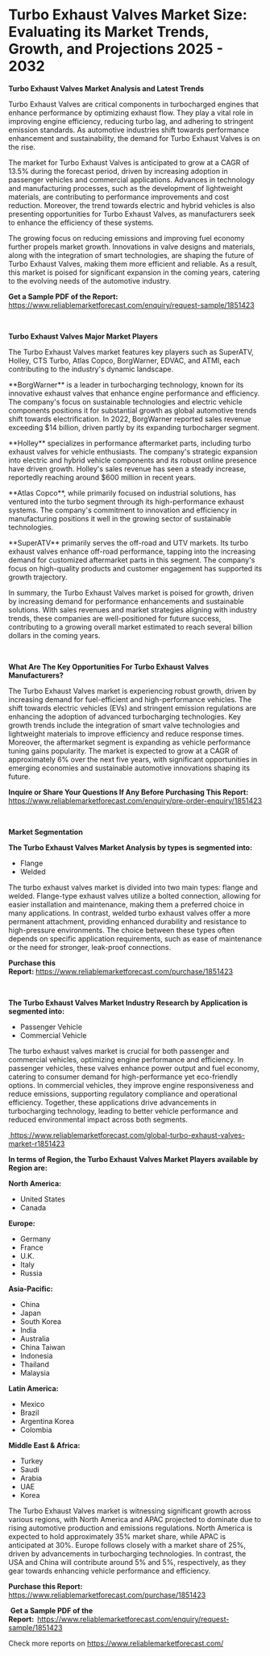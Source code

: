 <p><h1>Turbo Exhaust Valves Market Size: Evaluating its Market Trends, Growth, and Projections 2025 - 2032</h1></p><p><strong>Turbo Exhaust Valves Market Analysis and Latest Trends</strong></p>
<p><p>Turbo Exhaust Valves are critical components in turbocharged engines that enhance performance by optimizing exhaust flow. They play a vital role in improving engine efficiency, reducing turbo lag, and adhering to stringent emission standards. As automotive industries shift towards performance enhancement and sustainability, the demand for Turbo Exhaust Valves is on the rise.</p><p>The market for Turbo Exhaust Valves is anticipated to grow at a CAGR of 13.5% during the forecast period, driven by increasing adoption in passenger vehicles and commercial applications. Advances in technology and manufacturing processes, such as the development of lightweight materials, are contributing to performance improvements and cost reduction. Moreover, the trend towards electric and hybrid vehicles is also presenting opportunities for Turbo Exhaust Valves, as manufacturers seek to enhance the efficiency of these systems.</p><p>The growing focus on reducing emissions and improving fuel economy further propels market growth. Innovations in valve designs and materials, along with the integration of smart technologies, are shaping the future of Turbo Exhaust Valves, making them more efficient and reliable. As a result, this market is poised for significant expansion in the coming years, catering to the evolving needs of the automotive industry.</p></p>
<p><strong>Get a Sample PDF of the Report:&nbsp;</strong> <a href="https://www.reliablemarketforecast.com/enquiry/request-sample/1851423?utm_campaign=2458&utm_medium=2&utm_source=Github&utm_content=ia&utm_term=26032025&utm_id=turbo-exhaust-valves">https://www.reliablemarketforecast.com/enquiry/request-sample/1851423</a></p>
<p>&nbsp;</p>
<p><strong>Turbo Exhaust Valves Major Market Players</strong></p>
<p><p>The Turbo Exhaust Valves market features key players such as SuperATV, Holley, CTS Turbo, Atlas Copco, BorgWarner, EDVAC, and ATMI, each contributing to the industry's dynamic landscape.</p><p>**BorgWarner** is a leader in turbocharging technology, known for its innovative exhaust valves that enhance engine performance and efficiency. The company's focus on sustainable technologies and electric vehicle components positions it for substantial growth as global automotive trends shift towards electrification. In 2022, BorgWarner reported sales revenue exceeding $14 billion, driven partly by its expanding turbocharger segment.</p><p>**Holley** specializes in performance aftermarket parts, including turbo exhaust valves for vehicle enthusiasts. The company's strategic expansion into electric and hybrid vehicle components and its robust online presence have driven growth. Holley's sales revenue has seen a steady increase, reportedly reaching around $600 million in recent years.</p><p>**Atlas Copco**, while primarily focused on industrial solutions, has ventured into the turbo segment through its high-performance exhaust systems. The company's commitment to innovation and efficiency in manufacturing positions it well in the growing sector of sustainable technologies. </p><p>**SuperATV** primarily serves the off-road and UTV markets. Its turbo exhaust valves enhance off-road performance, tapping into the increasing demand for customized aftermarket parts in this segment. The company's focus on high-quality products and customer engagement has supported its growth trajectory.</p><p>In summary, the Turbo Exhaust Valves market is poised for growth, driven by increasing demand for performance enhancements and sustainable solutions. With sales revenues and market strategies aligning with industry trends, these companies are well-positioned for future success, contributing to a growing overall market estimated to reach several billion dollars in the coming years.</p></p>
<p>&nbsp;</p>
<p><strong>What Are The Key Opportunities For Turbo Exhaust Valves Manufacturers?</strong></p>
<p><p>The Turbo Exhaust Valves market is experiencing robust growth, driven by increasing demand for fuel-efficient and high-performance vehicles. The shift towards electric vehicles (EVs) and stringent emission regulations are enhancing the adoption of advanced turbocharging technologies. Key growth trends include the integration of smart valve technologies and lightweight materials to improve efficiency and reduce response times. Moreover, the aftermarket segment is expanding as vehicle performance tuning gains popularity. The market is expected to grow at a CAGR of approximately 6% over the next five years, with significant opportunities in emerging economies and sustainable automotive innovations shaping its future.</p></p>
<p><strong>Inquire or Share Your Questions If Any Before Purchasing This Report:</strong> <a href="https://www.reliablemarketforecast.com/enquiry/pre-order-enquiry/1851423?utm_campaign=2458&utm_medium=2&utm_source=Github&utm_content=ia&utm_term=26032025&utm_id=turbo-exhaust-valves">https://www.reliablemarketforecast.com/enquiry/pre-order-enquiry/1851423</a></p>
<p>&nbsp;</p>
<p><strong>Market Segmentation</strong></p>
<p><strong>The Turbo Exhaust Valves Market Analysis by types is segmented into:</strong></p>
<p><ul><li>Flange</li><li>Welded</li></ul></p>
<p><p>The turbo exhaust valves market is divided into two main types: flange and welded. Flange-type exhaust valves utilize a bolted connection, allowing for easier installation and maintenance, making them a preferred choice in many applications. In contrast, welded turbo exhaust valves offer a more permanent attachment, providing enhanced durability and resistance to high-pressure environments. The choice between these types often depends on specific application requirements, such as ease of maintenance or the need for stronger, leak-proof connections.</p></p>
<p><strong>Purchase this Report:&nbsp;</strong><a href="https://www.reliablemarketforecast.com/purchase/1851423?utm_campaign=2458&utm_medium=2&utm_source=Github&utm_content=ia&utm_term=26032025&utm_id=turbo-exhaust-valves">https://www.reliablemarketforecast.com/purchase/1851423</a></p>
<p>&nbsp;</p>
<p><strong>The Turbo Exhaust Valves Market Industry Research by Application is segmented into:</strong></p>
<p><ul><li>Passenger Vehicle</li><li>Commercial Vehicle</li></ul></p>
<p><p>The turbo exhaust valves market is crucial for both passenger and commercial vehicles, optimizing engine performance and efficiency. In passenger vehicles, these valves enhance power output and fuel economy, catering to consumer demand for high-performance yet eco-friendly options. In commercial vehicles, they improve engine responsiveness and reduce emissions, supporting regulatory compliance and operational efficiency. Together, these applications drive advancements in turbocharging technology, leading to better vehicle performance and reduced environmental impact across both segments.</p></p>
<p><a href="https://www.reliablemarketforecast.com/global-turbo-exhaust-valves-market-r1851423?utm_campaign=2458&utm_medium=2&utm_source=Github&utm_content=ia&utm_term=26032025&utm_id=turbo-exhaust-valves">&nbsp;https://www.reliablemarketforecast.com/global-turbo-exhaust-valves-market-r1851423</a></p>
<p><strong>In terms of Region, the Turbo Exhaust Valves Market Players available by Region are:</strong></p>
<p>
    <p> <strong> North America: </strong>
        <ul>
            <li>United States</li>
            <li>Canada</li>
        </ul>
        </p> 
    <p> <strong> Europe: </strong>
        <ul>
            <li>Germany</li>
            <li>France</li>
            <li>U.K.</li>
            <li>Italy</li>
            <li>Russia</li>
        </ul>
        </p> 
    <p> <strong> Asia-Pacific: </strong>
        <ul>
            <li>China</li>
            <li>Japan</li>
            <li>South Korea</li>
            <li>India</li>
            <li>Australia</li>
            <li>China Taiwan</li>
            <li>Indonesia</li>
            <li>Thailand</li>
            <li>Malaysia</li>
        </ul>
        </p> 
    <p> <strong> Latin America: </strong>
        <ul>
            <li>Mexico</li>
            <li>Brazil</li>
            <li>Argentina Korea</li>
            <li>Colombia</li>
        </ul>
        </p> 
    <p> <strong> Middle East & Africa: </strong>
        <ul>
            <li>Turkey</li>
            <li>Saudi</li>
            <li>Arabia</li>
            <li>UAE</li>
            <li>Korea</li>
        </ul>
    </p>
    </p>
<p><p>The Turbo Exhaust Valves market is witnessing significant growth across various regions, with North America and APAC projected to dominate due to rising automotive production and emissions regulations. North America is expected to hold approximately 35% market share, while APAC is anticipated at 30%. Europe follows closely with a market share of 25%, driven by advancements in turbocharging technologies. In contrast, the USA and China will contribute around 5% and 5%, respectively, as they gear towards enhancing vehicle performance and efficiency.</p></p>
<p><strong>Purchase this Report: </strong><a href="https://www.reliablemarketforecast.com/purchase/1851423?utm_campaign=2458&utm_medium=2&utm_source=Github&utm_content=ia&utm_term=26032025&utm_id=turbo-exhaust-valves">https://www.reliablemarketforecast.com/purchase/1851423</a></p>
<p>&nbsp;<strong>Get a Sample PDF of the Report:&nbsp;&nbsp;</strong><a href="https://www.reliablemarketforecast.com/enquiry/request-sample/1851423?utm_campaign=2458&utm_medium=2&utm_source=Github&utm_content=ia&utm_term=26032025&utm_id=turbo-exhaust-valves">https://www.reliablemarketforecast.com/enquiry/request-sample/1851423</a></p>
<p><strong></strong></p>
<p>Check more reports on <a href="https://www.reliablemarketforecast.com/?utm_campaign=2458&utm_medium=2&utm_source=Github&utm_content=ia&utm_term=26032025&utm_id=turbo-exhaust-valves">https://www.reliablemarketforecast.com/</a></p>